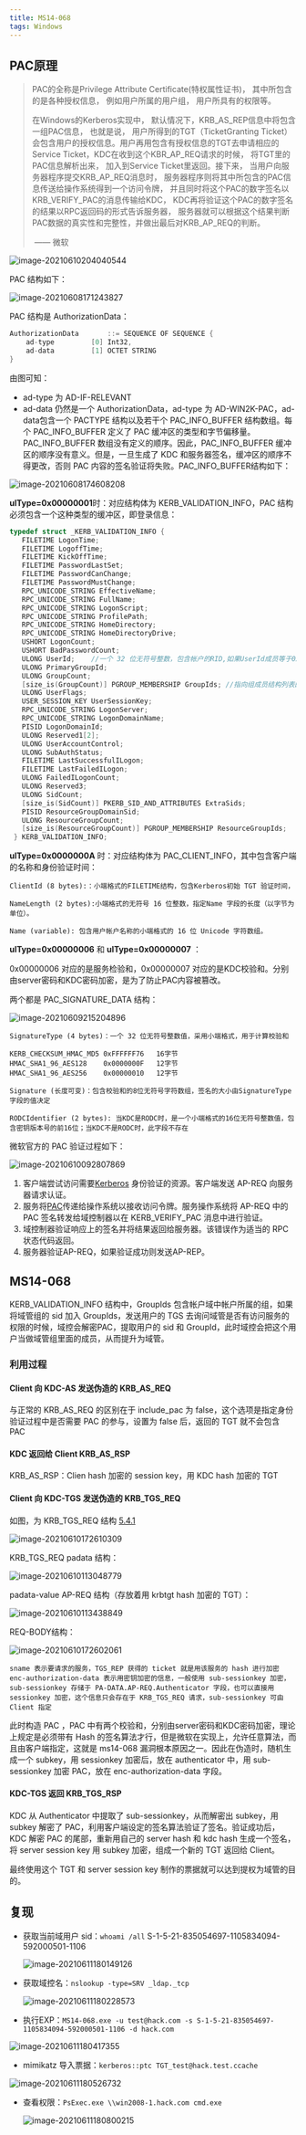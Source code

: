 ```yaml
---
title: MS14-068
tags: Windows
---
```


## PAC原理

> PAC的全称是Privilege Attribute Certificate(特权属性证书)， 其中所包含的是各种授权信息， 例如用户所属的用户组， 用户所具有的权限等。
>
> 在Windows的Kerberos实现中， 默认情况下，KRB_AS_REP信息中将包含一组PAC信息， 也就是说， 用户所得到的TGT（TicketGranting Ticket）会包含用户的授权信息。用户再用包含有授权信息的TGT去申请相应的Service Ticket，KDC在收到这个KBR_AP_REQ请求的时候， 将TGT里的PAC信息解析出来， 加入到Service Ticket里返回。接下来， 当用户向服务器程序提交KRB_AP_REQ消息时， 服务器程序则将其中所包含的PAC信息传送给操作系统得到一个访问令牌， 并且同时将这个PAC的数字签名以KRB_VERIFY_PAC的消息传输给KDC， KDC再将验证这个PAC的数字签名的结果以RPC返回码的形式告诉服务器， 服务器就可以根据这个结果判断PAC数据的真实性和完整性，并做出最后对KRB_AP_REQ的判断。
>
> ​																																						                                                 				 —— 微软



![image-20210610204040544](https://ryze-1258886299.cos.ap-beijing.myqcloud.com/20220329095725.png)

PAC 结构如下：

![image-20210608171243827](https://ryze-1258886299.cos.ap-beijing.myqcloud.com/20220329095727.png)

PAC 结构是 AuthorizationData：

```c
AuthorizationData       ::= SEQUENCE OF SEQUENCE {
    ad-type         [0] Int32,
    ad-data         [1] OCTET STRING
}
```

由图可知：

+ ad-type 为 AD-IF-RELEVANT
+ ad-data 仍然是一个 AuthorizationData，ad-type 为 AD-WIN2K-PAC，ad-data包含一个 PACTYPE 结构以及若干个 PAC_INFO_BUFFER 结构数组。每个 PAC_INFO_BUFFER 定义了 PAC 缓冲区的类型和字节偏移量。PAC_INFO_BUFFER 数组没有定义的顺序。因此，PAC_INFO_BUFFER 缓冲区的顺序没有意义。但是，一旦生成了 KDC 和服务器签名，缓冲区的顺序不得更改，否则 PAC 内容的签名验证将失败。PAC_INFO_BUFFER结构如下：

![image-20210608174608208](https://ryze-1258886299.cos.ap-beijing.myqcloud.com/20220329095730.png)

**ulType=0x00000001**时：对应结构体为 KERB_VALIDATION_INFO，PAC 结构必须包含一个这种类型的缓冲区，即登录信息：

```c
typedef struct _KERB_VALIDATION_INFO {
   FILETIME LogonTime;
   FILETIME LogoffTime;
   FILETIME KickOffTime;
   FILETIME PasswordLastSet;
   FILETIME PasswordCanChange;
   FILETIME PasswordMustChange;
   RPC_UNICODE_STRING EffectiveName;
   RPC_UNICODE_STRING FullName;
   RPC_UNICODE_STRING LogonScript;
   RPC_UNICODE_STRING ProfilePath;
   RPC_UNICODE_STRING HomeDirectory;
   RPC_UNICODE_STRING HomeDirectoryDrive;
   USHORT LogonCount;
   USHORT BadPasswordCount;
   ULONG UserId;	//一个 32 位无符号整数，包含帐户的RID,如果UserId成员等于0x00000000，则此成员中的第一个组SID就是此帐户的SID
   ULONG PrimaryGroupId;
   ULONG GroupCount;
   [size_is(GroupCount)] PGROUP_MEMBERSHIP GroupIds; //指向组成员结构列表的指针，其中包含帐户域中帐户所属的组。此列表中的组数必须等于GroupCount
   ULONG UserFlags;
   USER_SESSION_KEY UserSessionKey;
   RPC_UNICODE_STRING LogonServer;
   RPC_UNICODE_STRING LogonDomainName;
   PISID LogonDomainId;
   ULONG Reserved1[2];
   ULONG UserAccountControl;
   ULONG SubAuthStatus;
   FILETIME LastSuccessfulILogon;
   FILETIME LastFailedILogon;
   ULONG FailedILogonCount;
   ULONG Reserved3;
   ULONG SidCount;
   [size_is(SidCount)] PKERB_SID_AND_ATTRIBUTES ExtraSids;
   PISID ResourceGroupDomainSid;
   ULONG ResourceGroupCount;
   [size_is(ResourceGroupCount)] PGROUP_MEMBERSHIP ResourceGroupIds;
 } KERB_VALIDATION_INFO;
```

**ulType=0x0000000A** 时：对应结构体为 PAC_CLIENT_INFO，其中包含客户端的名称和身份验证时间：

```
ClientId (8 bytes):：小端格式的FILETIME结构，包含Kerberos初始 TGT 验证时间，

NameLength (2 bytes):小端格式的无符号 16 位整数，指定Name 字段的长度（以字节为单位）。

Name (variable): 包含用户帐户名称的小端格式的 16 位 Unicode 字符数组。
```

**uIType=0x00000006** 和 **uIType=0x00000007** ：

0x00000006 对应的是服务检验和，0x00000007 对应的是KDC校验和。分别由server密码和KDC密码加密，是为了防止PAC内容被篡改。

两个都是 PAC_SIGNATURE_DATA 结构：

![image-20210609215204896](https://ryze-1258886299.cos.ap-beijing.myqcloud.com/20220329095733.png)

```
SignatureType (4 bytes)：一个 32 位无符号整数值，采用小端格式，用于计算校验和

KERB_CHECKSUM_HMAC_MD5 0xFFFFFF76	16字节
HMAC_SHA1_96_AES128	   0x0000000F	12字节
HMAC_SHA1_96_AES256	   0x00000010	12字节

Signature (长度可变)：包含校验和的8位无符号字符数组，签名的大小由SignatureType字段的值决定

RODCIdentifier (2 bytes): 当KDC是RODC时，是一个小端格式的16位无符号整数值，包含密钥版本号的前16位；当KDC不是RODC时，此字段不存在
```



微软官方的 PAC 验证过程如下：

![image-20210610092807869](https://ryze-1258886299.cos.ap-beijing.myqcloud.com/20220329095736.png)

1. 客户端尝试访问需要[Kerberos](https://docs.microsoft.com/en-us/openspecs/windows_protocols/ms-apds/a00d0b83-97e3-44ad-ba2d-1221d4f51a35#gt_d6a282ce-b1da-41e1-b05a-22f777a5c1fe) 身份验证的资源。客户端发送 AP-REQ 向服务器请求认证。
2. 服务将[PAC](https://docs.microsoft.com/en-us/openspecs/windows_protocols/ms-apds/a00d0b83-97e3-44ad-ba2d-1221d4f51a35#gt_26456104-0afb-4afe-a92e-ac160a9efdf8)传递给操作系统以接收访问令牌。服务操作系统将 AP-REQ 中的 PAC 签名转发给域控制器以在 KERB_VERIFY_PAC 消息中进行验证。
3. 域控制器验证响应上的签名并将结果返回给服务器。该错误作为适当的 RPC 状态代码返回。
4. 服务器验证AP-REQ，如果验证成功则发送AP-REP。



## MS14-068 

KERB_VALIDATION_INFO 结构中，GroupIds 包含帐户域中帐户所属的组，如果将域管组的 sid 加入 GroupIds，发送用户的 TGS 去询问域管是否有访问服务的权限的时候，域控会解密PAC，提取用户的 sid 和 GroupId，此时域控会把这个用户当做域管组里面的成员，从而提升为域管。

### 利用过程

#### Client 向 KDC-AS 发送伪造的 KRB_AS_REQ

与正常的 KRB_AS_REQ 的区别在于 include_pac 为 false，这个选项是指定身份验证过程中是否需要 PAC 的参与，设置为 false 后，返回的 TGT 就不会包含 PAC

#### KDC 返回给 Client KRB_AS_RSP

KRB_AS_RSP：Clien hash 加密的 session key，用 KDC hash 加密的 TGT

#### Client 向 KDC-TGS 发送伪造的 KRB_TGS_REQ

如图，为 KRB_TGS_REQ 结构 [5.4.1](https://www.rfc-editor.org/rfc/rfc4120.txt)

![image-20210610172610309](https://ryze-1258886299.cos.ap-beijing.myqcloud.com/20220329095739.png)

KRB_TGS_REQ padata 结构：

![image-20210610113048779](https://ryze-1258886299.cos.ap-beijing.myqcloud.com/20220329095741.png)

padata-value AP-REQ 结构（存放着用 krbtgt hash 加密的 TGT）：

![image-20210610113438849](https://ryze-1258886299.cos.ap-beijing.myqcloud.com/20220329095743.png)

REQ-BODY结构： 

![image-20210610172602061](https://ryze-1258886299.cos.ap-beijing.myqcloud.com/20220329095745.png)

```
sname 表示要请求的服务，TGS_REP 获得的 ticket 就是用该服务的 hash 进行加密
enc-authorization-data 表示用密钥加密的信息，一般使用 sub-sessionkey 加密，sub-sessionkey 存储于 PA-DATA.AP-REQ.Authenticator 字段，也可以直接用 sessionkey 加密，这个信息只会存在于 KRB_TGS_REQ 请求，sub-sessionkey 可由 Client 指定
```

此时构造 PAC ，PAC 中有两个校验和，分别由server密码和KDC密码加密，理论上规定是必须带有 Hash 的签名算法才行，但是微软在实现上，允许任意算法，而且由客户端指定，这就是 ms14-068 漏洞根本原因之一。因此在伪造时，随机生成一个 subkey，用 sessionkey 加密后，放在 authenticator 中，用 sub-sessionkey 加密 PAC，放在 enc-authorization-data 字段。

####  KDC-TGS 返回 KRB_TGS_RSP

KDC  从 Authenticator 中提取了 sub-sessionkey，从而解密出 subkey，用 subkey 解密了 PAC，利用客户端设定的签名算法验证了签名。验证成功后，KDC 解密 PAC 的尾部，重新用自己的 server hash 和 kdc hash 生成一个签名，将 server session key  用 subkey 加密，组成一个新的 TGT 返回给 Client。

最终使用这个 TGT 和  server session key 制作的票据就可以达到提权为域管的目的。 



## 复现

+ 获取当前域用户 sid：`whoami /all`   S-1-5-21-835054697-1105834094-592000501-1106

  ![image-20210611180149126](https://ryze-1258886299.cos.ap-beijing.myqcloud.com/20220329095747.png)

+ 获取域控名：`nslookup -type=SRV _ldap._tcp`

  ![image-20210611180228573](https://ryze-1258886299.cos.ap-beijing.myqcloud.com/20220329095749.png)

+ 执行EXP：`MS14-068.exe -u test@hack.com -s S-1-5-21-835054697-1105834094-592000501-1106 -d hack.com`

![image-20210611180417355](https://ryze-1258886299.cos.ap-beijing.myqcloud.com/20220329095751.png)

+ mimikatz 导入票据：`kerberos::ptc TGT_test@hack.test.ccache`

![image-20210611180526732](https://ryze-1258886299.cos.ap-beijing.myqcloud.com/20220329095753.png)

+ 查看权限：`PsExec.exe \\win2008-1.hack.com cmd.exe`

  ![image-20210611180800215](https://ryze-1258886299.cos.ap-beijing.myqcloud.com/20220329095755.png)